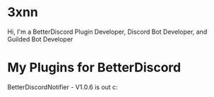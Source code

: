 # 3xnn
Hi, I'm a BetterDiscord Plugin Developer, Discord Bot Developer, and Guilded Bot Developer

# My Plugins for BetterDiscord
BetterDiscordNotifier - V1.0.6 is out c:
